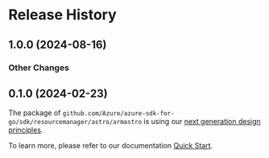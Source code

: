 # Release History

## 1.0.0 (2024-08-16)
### Other Changes


## 0.1.0 (2024-02-23)

The package of `github.com/Azure/azure-sdk-for-go/sdk/resourcemanager/astro/armastro` is using our [next generation design principles](https://azure.github.io/azure-sdk/general_introduction.html).

To learn more, please refer to our documentation [Quick Start](https://aka.ms/azsdk/go/mgmt).